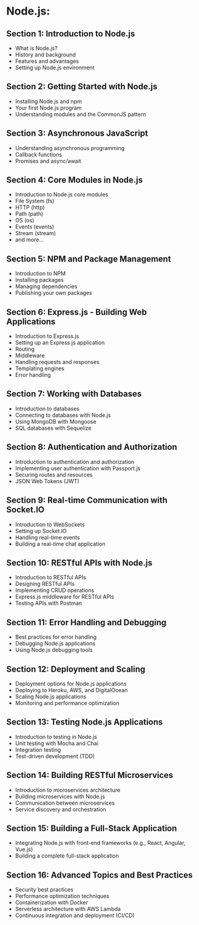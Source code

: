 # Node.js:

## Section 1: Introduction to Node.js
- What is Node.js?
- History and background
- Features and advantages
- Setting up Node.js environment

## Section 2: Getting Started with Node.js
- Installing Node.js and npm
- Your first Node.js program
- Understanding modules and the CommonJS pattern

## Section 3: Asynchronous JavaScript
- Understanding asynchronous programming
- Callback functions
- Promises and async/await

## Section 4: Core Modules in Node.js
- Introduction to Node.js core modules
- File System (fs)
- HTTP (http)
- Path (path)
- OS (os)
- Events (events)
- Stream (stream)
- and more...

## Section 5: NPM and Package Management
- Introduction to NPM
- Installing packages
- Managing dependencies
- Publishing your own packages

## Section 6: Express.js - Building Web Applications
- Introduction to Express.js
- Setting up an Express.js application
- Routing
- Middleware
- Handling requests and responses
- Templating engines
- Error handling

## Section 7: Working with Databases
- Introduction to databases
- Connecting to databases with Node.js
- Using MongoDB with Mongoose
- SQL databases with Sequelize

## Section 8: Authentication and Authorization
- Introduction to authentication and authorization
- Implementing user authentication with Passport.js
- Securing routes and resources
- JSON Web Tokens (JWT)

## Section 9: Real-time Communication with Socket.IO
- Introduction to WebSockets
- Setting up Socket.IO
- Handling real-time events
- Building a real-time chat application

## Section 10: RESTful APIs with Node.js
- Introduction to RESTful APIs
- Designing RESTful APIs
- Implementing CRUD operations
- Express.js middleware for RESTful APIs
- Testing APIs with Postman

## Section 11: Error Handling and Debugging
- Best practices for error handling
- Debugging Node.js applications
- Using Node.js debugging tools

## Section 12: Deployment and Scaling
- Deployment options for Node.js applications
- Deploying to Heroku, AWS, and DigitalOcean
- Scaling Node.js applications
- Monitoring and performance optimization

## Section 13: Testing Node.js Applications
- Introduction to testing in Node.js
- Unit testing with Mocha and Chai
- Integration testing
- Test-driven development (TDD)

## Section 14: Building RESTful Microservices
- Introduction to microservices architecture
- Building microservices with Node.js
- Communication between microservices
- Service discovery and orchestration

## Section 15: Building a Full-Stack Application
- Integrating Node.js with front-end frameworks (e.g., React, Angular, Vue.js)
- Building a complete full-stack application

## Section 16: Advanced Topics and Best Practices
- Security best practices
- Performance optimization techniques
- Containerization with Docker
- Serverless architecture with AWS Lambda
- Continuous integration and deployment (CI/CD)
